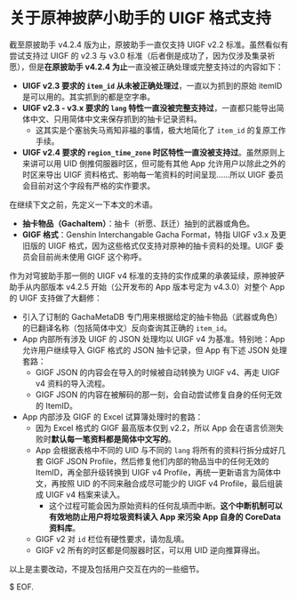 # 关于原神披萨小助手的 UIGF 格式支持

截至原披助手 v4.2.4 版为止，原披助手一直仅支持 UIGF v2.2 标准。虽然看似有尝试支持过 UIGF  的 v2.3 与 v3.0 标准（后者倒是成功了，因为仅涉及集录祈愿），但是**在原披助手 v4.2.4 为止**一直没被正确处理或完整支持过的内容如下：

- **UIGF v2.3 要求的 `item_id` 从未被正确处理过**，一直以为抓到的原始 itemID 是可以用的。其实抓到的都是空字串。
- **UIGF v2.3 - v3.x 要求的 `lang` 特性一直没被完整支持过**，一直都只能导出简体中文、只用简体中文来保存抓到的抽卡记录资料。
    - 这其实是个塞翁失马焉知非福的事情，极大地简化了 `item_id` 的复原工作手续。
- **UIGF v2.4 要求的 `region_time_zone` 时区特性一直没被支持过**。虽然原则上来讲可以用 UID 倒推伺服器时区，但可能有其他 App 允许用户以除此之外的时区来导出 UIGF 资料格式、影响每一笔资料的时间呈现……所以 UIGF 委员会目前对这个字段有严格的实作要求。

在继续下文之前，先定义一下本文的术语。

- **抽卡物品（GachaItem）**：抽卡（祈愿、跃迁）抽到的武器或角色。
- **GIGF 格式**：Genshin Interchangable Gacha Format，特指 UIGF v3.x 及更旧版的 UIGF 格式，因为这些格式仅支持对原神的抽卡资料的处理。UIGF 委员会目前尚未使用 GIGF 这个称呼。

作为对穹披助手那一侧的 UIGF v4 标准的支持的实作成果的承袭延续，原神披萨助手从内部版本 v4.2.5 开始（公开发布的 App 版本号定为 v4.3.0）对整个 App 的 UIGF 支持做了大翻修：

- 引入了订制的 GachaMetaDB 专门用来根据给定的抽卡物品（武器或角色）的已翻译名称（包括简体中文）反向查询其正确的 `item_id`。
- App 内部所有涉及 UIGF 的 JSON 处理均以 UIGF v4 为基准。特别地：App 允许用户继续导入 GIGF 格式的 JSON 抽卡记录，但 App 有下述 JSON 处理套路：
    - GIGF JSON 的内容会在导入的时候被自动转换为 UIGF v4、再走 UIGF v4 资料的导入流程。
    - GIGF JSON 的内容在被解码的那一刻，会自动尝试修复自身的任何无效的 ItemID。
- App 内部涉及 GIGF 的 Excel 试算簿处理时的套路：
    - 因为 Excel 格式的 GIGF 最高版本仅到 v2.2，所以 App 会在语言侦测失败时**默认每一笔资料都是简体中文写的**。
    - App 会根据表格中不同的 UID 与不同的 `lang` 将所有的资料行拆分成好几套 GIGF JSON Profile，然后修复他们内部的物品当中的任何无效的 ItemID，再全部升级转换到 UIGF v4 Profile，再统一更新语言为简体中文，再按照 UID 的不同来融合成尽可能少的 UIGF v4 Profile，最后组装成 UIGF v4 档案来读入。
        - 这个过程可能会因为原始资料的任何乱填而中断。**这个中断机制可以有效地防止用户将垃圾资料读入 App 来污染 App 自身的 CoreData 资料库**。
    - GIGF v2 对 `id` 栏位有硬性要求，请勿乱填。
    - GIGF v2 所有的时区都是伺服器时区，可以用 UID 逆向推算得出。

以上是主要改动，不提及包括用户交互在内的一些细节。

$ EOF.

